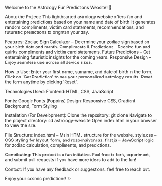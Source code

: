 Welcome to the Astrology Fun Predictions Website! 🌠

About the Project:
This lighthearted astrology website offers fun and entertaining predictions based on your name and date of birth. It generates random compliments, victim card statements, recommendations, and futuristic predictions to brighten your day.

Features:
Zodiac Sign Calculator – Determine your zodiac sign based on your birth date and month.
Compliments & Predictions – Receive fun and quirky compliments and victim card statements.
Future Predictions – Get entertaining futuristic insights for the coming years.
Responsive Design – Enjoy seamless use across all device sizes.

How to Use:
Enter your first name, surname, and date of birth in the form.
Click on 'Get Prediction' to see your personalized astrology results.
Reset the form anytime by clicking 'Reset'.

Technologies Used:
Frontend: HTML, CSS, JavaScript

Fonts: Google Fonts (Poppins)
Design: Responsive CSS, Gradient Background, Form Styling

Installation (For Development):
Clone the repository:
git clone <repo-url>
Navigate to the project directory:
cd astrology-website
Open index.html in your browser to view the site.

File Structure:
index.html – Main HTML structure for the website.
style.css – CSS styling for layout, form, and responsiveness.
first.js – JavaScript logic for zodiac calculation, compliments, and predictions.

Contributing:
This project is a fun initiative. Feel free to fork, experiment, and submit pull requests if you have more ideas to add to the fun!

Contact:
If you have any feedback or suggestions, feel free to reach out.

Enjoy your cosmic predictions! ✨
